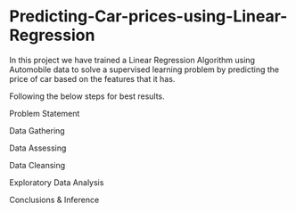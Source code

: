 # Predicting-Car-prices-using-Linear-Regression

In this project we have trained a Linear Regression Algorithm using Automobile data to solve a supervised learning problem by predicting the price of car based on the features that it has.

Following the below steps for best results.

Problem Statement

Data Gathering

Data Assessing

Data Cleansing

Exploratory Data Analysis

Conclusions & Inference
